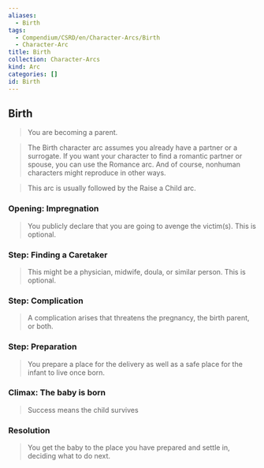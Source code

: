 ```yaml
---
aliases:
  - Birth
tags:
  - Compendium/CSRD/en/Character-Arcs/Birth
  - Character-Arc
title: Birth
collection: Character-Arcs
kind: Arc
categories: []
id: Birth
---
```

## Birth  
>You are becoming a parent.   
>The Birth character arc assumes you already have a partner or a surrogate. If you want your character to find a romantic partner or spouse, you can use the Romance arc. And of course, nonhuman characters might reproduce in other ways.  
>  
>This arc is usually followed by the Raise a Child arc.  
### Opening: Impregnation   
>You publicly declare that you are going to avenge the victim(s). This is optional.  
### Step: Finding a Caretaker    
>This might be a physician, midwife, doula, or similar person. This is optional.  
### Step: Complication    
>A complication arises that threatens the pregnancy, the birth parent, or both.  
### Step: Preparation    
>You prepare a place for the delivery as well as a safe place for the infant to live once born.  
### Climax: The baby is born  
>Success means the child survives  
### Resolution    
>You get the baby to the place you have prepared and settle in, deciding what to do next.  
  
  

